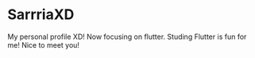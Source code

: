 # SarrriaXD
My personal profile XD!
Now focusing on flutter.
Studing Flutter is fun for me!
Nice to meet you!
